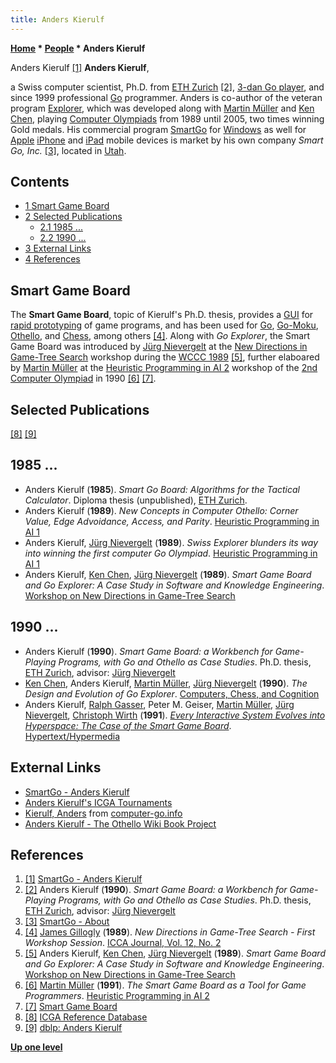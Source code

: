 ```yaml
---
title: Anders Kierulf
---
```

**[Home](Home "Home") * [People](People "People") * Anders Kierulf**

[](http://www.smartgo.com/anders.html) Anders Kierulf <a id="cite-note-1" href="#cite-ref-1">[1]</a>
**Anders Kierulf**,

a Swiss computer scientist, Ph.D. from [ETH Zurich](ETH_Zurich "ETH Zurich") <a id="cite-note-2" href="#cite-ref-2">[2]</a>, [3-dan Go player](https://en.wikipedia.org/wiki/Go_ranks_and_ratings), and since 1999 professional [Go](Go "Go") programmer. Anders is co-author of the veteran program [Explorer](https://www.game-ai-forum.org/icga-tournaments/program.php?id=144), which was developed along with [Martin Müller](Martin_M%C3%BCller "Martin Müller") and [Ken Chen](Keh-Hsun_Chen "Keh-Hsun Chen"), playing [Computer Olympiads](Computer_Olympiad "Computer Olympiad") from 1989 until 2005, two times winning Gold medals. His commercial program [SmartGo](https://www.game-ai-forum.org/icga-tournaments/program.php?id=140) for [Windows](Windows "Windows") as well for [Apple](index.php?title=Apple&action=edit&redlink=1 "Apple (page does not exist)") [iPhone](index.php?title=IPhone&action=edit&redlink=1 "IPhone (page does not exist)") and [iPad](index.php?title=IPad&action=edit&redlink=1 "IPad (page does not exist)") mobile devices is market by his own company *Smart Go, Inc.* <a id="cite-note-3" href="#cite-ref-3">[3]</a>, located in [Utah](https://en.wikipedia.org/wiki/Utah).

## Contents

- [1 Smart Game Board](#smart-game-board)
- [2 Selected Publications](#selected-publications)
  - [2.1 1985 ...](#1985-...)
  - [2.2 1990 ...](#1990-...)
- [3 External Links](#external-links)
- [4 References](#references)

## Smart Game Board

The **Smart Game Board**, topic of Kierulf's Ph.D. thesis, provides a [GUI](GUI "GUI") for [rapid prototyping](https://en.wikipedia.org/wiki/Rapid_prototyping) of game programs, and has been used for [Go](Go "Go"), [Go-Moku](index.php?title=Gomoku&action=edit&redlink=1 "Gomoku (page does not exist)"), [Othello](Othello "Othello"), and [Chess](Chess "Chess"), among others <a id="cite-note-4" href="#cite-ref-4">[4]</a>. Along with *Go Explorer*, the Smart Game Board was introduced by [Jürg Nievergelt](J%C3%BCrg_Nievergelt "Jürg Nievergelt") at the [New Directions in Game-Tree Search](WCCC_1989#Workshop "WCCC 1989") workshop during the [WCCC 1989](WCCC_1989 "WCCC 1989") <a id="cite-note-5" href="#cite-ref-5">[5]</a>, further elaboared by [Martin Müller](Martin_M%C3%BCller "Martin Müller") at the [Heuristic Programming in AI 2](2nd_Computer_Olympiad#Workshop "2nd Computer Olympiad") workshop of the [2nd Computer Olympiad](2nd_Computer_Olympiad "2nd Computer Olympiad") in 1990 <a id="cite-note-6" href="#cite-ref-6">[6]</a> <a id="cite-note-7" href="#cite-ref-7">[7]</a>.

## Selected Publications

<a id="cite-note-8" href="#cite-ref-8">[8]</a> <a id="cite-note-9" href="#cite-ref-9">[9]</a>

## 1985 ...

- Anders Kierulf (**1985**). *Smart Go Board: Algorithms for the Tactical Calculator*. Diploma thesis (unpublished), [ETH Zurich](ETH_Zurich "ETH Zurich").
- Anders Kierulf (**1989**). *New Concepts in Computer Othello: Corner Value, Edge Advoidance, Access, and Parity*. [Heuristic Programming in AI 1](1st_Computer_Olympiad#Workshop "1st Computer Olympiad")
- Anders Kierulf, [Jürg Nievergelt](J%C3%BCrg_Nievergelt "Jürg Nievergelt") (**1989**). *Swiss Explorer blunders its way into winning the first computer Go Olympiad*. [Heuristic Programming in AI 1](1st_Computer_Olympiad#Workshop "1st Computer Olympiad")
- Anders Kierulf, [Ken Chen](Keh-Hsun_Chen "Keh-Hsun Chen"), [Jürg Nievergelt](J%C3%BCrg_Nievergelt "Jürg Nievergelt") (**1989**). *Smart Game Board and Go Explorer: A Case Study in Software and Knowledge Engineering*. [Workshop on New Directions in Game-Tree Search](WCCC_1989#Workshop "WCCC 1989")

## 1990 ...

- Anders Kierulf (**1990**). *Smart Game Board: a Workbench for Game-Playing Programs, with Go and Othello as Case Studies*. Ph.D. thesis, [ETH Zurich](ETH_Zurich "ETH Zurich"), advisor: [Jürg Nievergelt](J%C3%BCrg_Nievergelt "Jürg Nievergelt")
- [Ken Chen](Keh-Hsun_Chen "Keh-Hsun Chen"), Anders Kierulf, [Martin Müller](Martin_M%C3%BCller "Martin Müller"), [Jürg Nievergelt](J%C3%BCrg_Nievergelt "Jürg Nievergelt") (**1990**). *The Design and Evolution of Go Explorer*. [Computers, Chess, and Cognition](Computers,_Chess,_and_Cognition "Computers, Chess, and Cognition")
- Anders Kierulf, [Ralph Gasser](Ralph_Gasser "Ralph Gasser"), Peter M. Geiser, [Martin Müller](Martin_M%C3%BCller "Martin Müller"), [Jürg Nievergelt](J%C3%BCrg_Nievergelt "Jürg Nievergelt"), [Christoph Wirth](Christoph_Wirth "Christoph Wirth") (**1991**). *[Every Interactive System Evolves into Hyperspace: The Case of the Smart Game Board](https://link.springer.com/chapter/10.1007/978-3-642-76698-5_16)*. [Hypertext/Hypermedia](https://dblp.uni-trier.de/db/conf/him/him1991.html)

## External Links

- [SmartGo - Anders Kierulf](http://www.smartgo.com/anders.html)
- [Anders Kierulf's ICGA Tournaments](https://www.game-ai-forum.org/icga-tournaments/person.php?id=150)
- [Kierulf, Anders](http://www.computer-go.info/db/operson.php?a=Kierulf%2C+Anders) from [computer-go.info](http://www.computer-go.info/)
- [Anders Kierulf - The Othello Wiki Book Project](http://www.othello.dk/book/index.php/Anders_Kierulf)

## References

1. <a id="cite-ref-1" href="#cite-note-1">[1]</a> [SmartGo - Anders Kierulf](http://www.smartgo.com/anders.html)
1. <a id="cite-ref-2" href="#cite-note-2">[2]</a> Anders Kierulf (**1990**). *Smart Game Board: a Workbench for Game-Playing Programs, with Go and Othello as Case Studies*. Ph.D. thesis, [ETH Zurich](ETH_Zurich "ETH Zurich"), advisor: [Jürg Nievergelt](J%C3%BCrg_Nievergelt "Jürg Nievergelt")
1. <a id="cite-ref-3" href="#cite-note-3">[3]</a> [SmartGo - About](http://www.smartgo.com/about.html)
1. <a id="cite-ref-4" href="#cite-note-4">[4]</a> [James Gillogly](James_Gillogly "James Gillogly") (**1989**). *New Directions in Game-Tree Search - First Workshop Session*. [ICCA Journal, Vol. 12, No. 2](ICGA_Journal#12_2 "ICGA Journal")
1. <a id="cite-ref-5" href="#cite-note-5">[5]</a> Anders Kierulf, [Ken Chen](Keh-Hsun_Chen "Keh-Hsun Chen"), [Jürg Nievergelt](J%C3%BCrg_Nievergelt "Jürg Nievergelt") (**1989**). *Smart Game Board and Go Explorer: A Case Study in Software and Knowledge Engineering*. [Workshop on New Directions in Game-Tree Search](WCCC_1989#Workshop "WCCC 1989")
1. <a id="cite-ref-6" href="#cite-note-6">[6]</a> [Martin Müller](Martin_M%C3%BCller "Martin Müller") (**1991**). *The Smart Game Board as a Tool for Game Programmers*. [Heuristic Programming in AI 2](2nd_Computer_Olympiad#Workshop "2nd Computer Olympiad")
1. <a id="cite-ref-7" href="#cite-note-7">[7]</a> [Smart Game Board](https://webdocs.cs.ualberta.ca/~mmueller/cgo/sgb.html)
1. <a id="cite-ref-8" href="#cite-note-8">[8]</a> [ICGA Reference Database](ICGA_Journal#RefDB "ICGA Journal")
1. <a id="cite-ref-9" href="#cite-note-9">[9]</a> [dblp: Anders Kierulf](https://dblp.uni-trier.de/pers/hd/k/Kierulf:Anders)

**[Up one level](People "People")**

